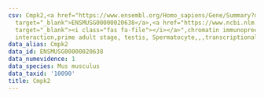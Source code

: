 ```yaml
---
csv: Cmpk2,<a href="https://www.ensembl.org/Homo_sapiens/Gene/Summary?db=core;g=ENSMUSG00000020638"
  target="_blank">ENSMUSG00000020638</a>,<a href="https://www.ncbi.nlm.nih.gov/pubmed/25450459"
  target="_blank"><i class="fas fa-file"></i></a>",chromatin immunoprecipitation assay,direct
  interaction,prime adult stage, testis, Spermatocyte,,,transcriptional regulation,
data_alias: Cmpk2
data_id: ENSMUSG00000020638
data_numevidence: 1
data_species: Mus musculus
data_taxid: '10090'
title: Cmpk2
---
```

